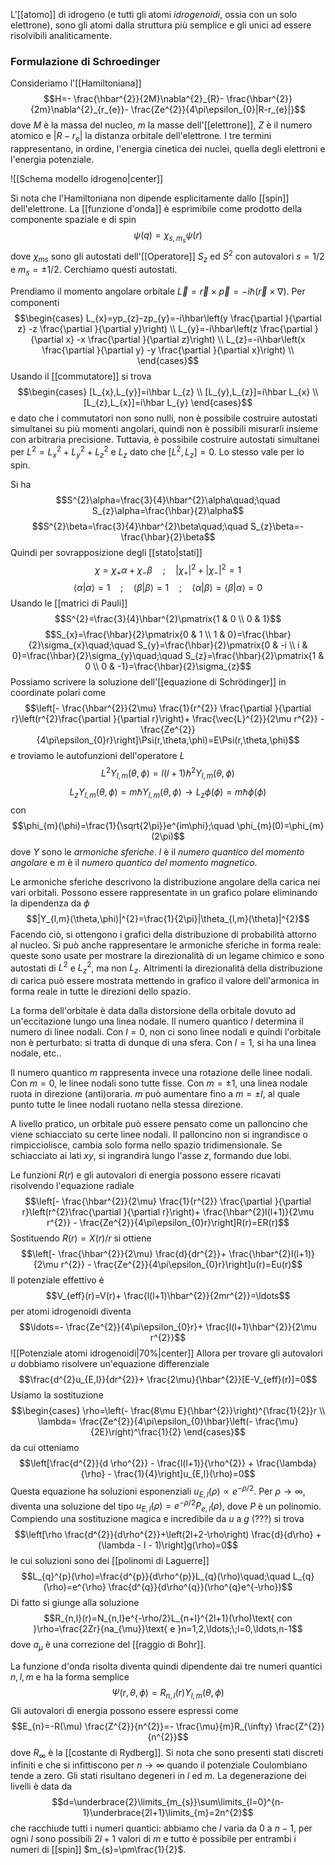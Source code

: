L'[[atomo]] di idrogeno (e tutti gli atomi *idrogenoidi*, ossia con un solo elettrone), sono gli atomi dalla struttura più semplice e gli unici ad essere risolvibili analiticamente.
### Formulazione di Schroedinger
Consideriamo l'[[Hamiltoniana]]
$$H=- \frac{\hbar^{2}}{2M}\nabla^{2}_{R}- \frac{\hbar^{2}}{2m}\nabla^{2}_{r_{e}}- \frac{Ze^{2}}{4\pi\epsilon_{0}|R-r_{e}|}$$
dove $M$ è la massa del nucleo, $m$ la masse dell'[[elettrone]], $Z$ è il numero atomico e $|R-r_{e}|$ la distanza orbitale dell'elettrone. I tre termini rappresentano, in ordine, l'energia cinetica dei nuclei, quella degli elettroni e l'energia potenziale.

![[Schema modello idrogeno|center]]

Si nota che l'Hamiltoniana non dipende esplicitamente dallo [[spin]] dell'elettrone. La [[funzione d'onda]] è esprimibile come prodotto della componente spaziale e di spin
$$\psi(q)=\chi_{s,m_{s}}\psi(r)$$
dove $\chi_{ms}$ sono gli autostati dell'[[Operatore]] $S_{z}$ ed $S^{2}$ con autovalori $s=1/2$ e $m_{s}=\pm1/2$. Cerchiamo questi autostati.

Prendiamo il momento angolare orbitale $\vec{L}=\vec{r}\times\vec{p} =-i\hbar(\vec{r}\times\nabla)$. Per componenti
$$\begin{cases}
L_{x}=yp_{z}-zp_{y}=-i\hbar\left(y \frac{\partial }{\partial z} -z \frac{\partial }{\partial y}\right) \\
L_{y}=-i\hbar\left(z \frac{\partial }{\partial x} -x \frac{\partial }{\partial z}\right) \\
L_{z}=-i\hbar\left(x \frac{\partial }{\partial y} -y \frac{\partial }{\partial x}\right) \\
\end{cases}$$
Usando il [[commutatore]] si trova
$$\begin{cases}
[L_{x},L_{y}]=i\hbar L_{z} \\
[L_{y},L_{z}]=i\hbar L_{x} \\
[L_{z},L_{x}]=i\hbar L_{y}
\end{cases}$$
e dato che i commutatori non sono nulli, non è possibile costruire autostati simultanei su più momenti angolari, quindi non è possibili misurarli insieme con arbitraria precisione. Tuttavia, è possibile costruire autostati simultanei per $L^{2}=L_{x}^{2}+L_{y}^{2}+L_{z}^{2}$ e $L_{z}$ dato che $[L^{2},L_{z}]=0$. Lo stesso vale per lo spin.

Si ha
$$S^{2}\alpha=\frac{3}{4}\hbar^{2}\alpha\quad;\quad S_{z}\alpha=\frac{\hbar}{2}\alpha$$
$$S^{2}\beta=\frac{3}{4}\hbar^{2}\beta\quad;\quad S_{z}\beta=-\frac{\hbar}{2}\beta$$
Quindi per sovrapposizione degli [[stato|stati]]
$$\chi=\chi_{+}\alpha+\chi_{-}\beta\quad;\quad|\chi_{+}|^{2}+|\chi_{-}|^{2}=1$$
$$\langle \alpha|\alpha\rangle=1\quad;\quad \langle \beta|\beta\rangle=1\quad; \quad \langle \alpha|\beta\rangle=\langle \beta|\alpha\rangle=0$$
Usando le [[matrici di Pauli]]
$$S^{2}=\frac{3}{4}\hbar^{2}\pmatrix{1 & 0 \\ 0 & 1}$$
$$S_{x}=\frac{\hbar}{2}\pmatrix{0 & 1 \\ 1 & 0}=\frac{\hbar}{2}\sigma_{x}\quad;\quad S_{y}=\frac{\hbar}{2}\pmatrix{0 & -i \\ i & 0}=\frac{\hbar}{2}\sigma_{y}\quad;\quad S_{z}=\frac{\hbar}{2}\pmatrix{1 & 0 \\ 0 & -1}=\frac{\hbar}{2}\sigma_{z}$$
Possiamo scrivere la soluzione dell'[[equazione di Schrödinger]] in coordinate polari come
$$\left[- \frac{\hbar^{2}}{2\mu} \frac{1}{r^{2}} \frac{\partial }{\partial r}\left(r^{2}\frac{\partial }{\partial r}\right)+ \frac{\vec{L}^{2}}{2\mu r^{2}} - \frac{Ze^{2}}{4\pi\epsilon_{0}r}\right]\Psi(r,\theta,\phi)=E\Psi(r,\theta,\phi)$$
e troviamo le autofunzioni dell'operatore $L$
$$L^{2}Y_{l,m}(\theta,\phi)=l(l+1)\hbar^{2}Y_{l,m}(\theta,\phi)$$
$$L_{z}Y_{l,m}(\theta,\phi)=m\hbar Y_{l,m}(\theta,\phi) \rightarrow L_{z}\phi(\phi)=m\hbar\phi(\phi)$$
con
$$\phi_{m}(\phi)=\frac{1}{\sqrt{2\pi}}e^{im\phi};\quad \phi_{m}(0)=\phi_{m}(2\pi)$$
dove $Y$ sono le *armoniche sferiche*. $l$ è il *numero quantico del momento angolare* e $m$ è il *numero quantico del momento magnetico*.

Le armoniche sferiche descrivono la distribuzione angolare della carica nei vari orbitali. Possono essere rappresentate in un grafico polare eliminando la dipendenza da $\phi$
$$|Y_{l,m}(\theta,\phi)|^{2}=\frac{1}{2\pi}|\theta_{l,m}(\theta)|^{2}$$
Facendo ciò, si ottengono i grafici della distribuzione di probabilità attorno al nucleo. Si può anche rappresentare le armoniche sferiche in forma reale: queste sono usate per mostrare la direzionalità di un legame chimico e sono autostati di $L^{2}$ e $L^{2}_{z}$, ma non $L_{z}$. Altrimenti la direzionalità della distribuzione di carica può essere mostrata mettendo in grafico il valore dell'armonica in forma reale in tutte le direzioni dello spazio.

La forma dell'orbitale è data dalla distorsione della orbitale dovuto ad un'eccitazione lungo una linea nodale. Il numero quantico $l$ determina il numero di linee nodali. Con $l=0$, non ci sono linee nodali e quindi l'orbitale non è perturbato: si tratta di dunque di una sfera. Con $l=1$, si ha una linea nodale, etc..

Il numero quantico $m$ rappresenta invece una rotazione delle linee nodali. Con $m=0$, le linee nodali sono tutte fisse. Con $m=\pm1$, una linea nodale ruota in direzione (anti)oraria. $m$ può aumentare fino a $m=\pm l$, al quale punto tutte le linee nodali ruotano nella stessa direzione.

A livello pratico, un orbitale può essere pensato come un palloncino che viene schiacciato su certe linee nodali. Il palloncino non si ingrandisce o rimpicciolisce, cambia solo forma nello spazio tridimensionale. Se schiacciato ai lati $xy$, si ingrandirà lungo l'asse $z$, formando due lobi.

Le funzioni $R(r)$ e gli autovalori di energia possono essere ricavati risolvendo l'equazione radiale
$$\left[- \frac{\hbar^{2}}{2\mu} \frac{1}{r^{2}} \frac{\partial }{\partial r}\left(r^{2}\frac{\partial }{\partial r}\right)+ \frac{\hbar^{2}l(l+1)}{2\mu r^{2}} - \frac{Ze^{2}}{4\pi\epsilon_{0}r}\right]R(r)=ER(r)$$
Sostituendo $R(r)=X(r)/r$ si ottiene
$$\left[- \frac{\hbar^{2}}{2\mu} \frac{d}{dr^{2}}+ \frac{\hbar^{2}l(l+1)}{2\mu r^{2}} - \frac{Ze^{2}}{4\pi\epsilon_{0}r}\right]u(r)=Eu(r)$$
Il potenziale effettivo è
$$V_{eff}(r)=V(r)+ \frac{l(l+1)\hbar^{2}}{2mr^{2}}=\ldots$$
per atomi idrogenoidi diventa
$$\ldots=- \frac{Ze^{2}}{4\pi\epsilon_{0}r}+ \frac{l(l+1)\hbar^{2}}{2\mu r^{2}}$$
![[Potenziale atomi idrogenoidi|70%|center]]
Allora per trovare gli autovalori $u$ dobbiamo risolvere un'equazione differenziale
$$\frac{d^{2}u_{E,l}}{dr^{2}}+ \frac{2\mu}{\hbar^{2}}[E-V_{eff}(r)]=0$$
Usiamo la sostituzione
$$\begin{cases}
\rho=\left(- \frac{8\mu E}{\hbar^{2}}\right)^{\frac{1}{2}}r \\
\lambda= \frac{Ze^{2}}{4\pi\epsilon_{0}\hbar}\left(- \frac{\mu}{2E}\right)^\frac{1}{2}
\end{cases}$$
da cui otteniamo
$$\left[\frac{d^{2}}{d \rho^{2}} - \frac{l(l+1)}{\rho^{2}} + \frac{\lambda}{\rho} - \frac{1}{4}\right]u_{E,l}(\rho)=0$$
Questa equazione ha soluzioni esponenziali $u_{E,l}(\rho)\propto e^{-\rho/2}$. Per $\rho \rightarrow \infty$, diventa una soluzione del tipo $u_{E,l}(\rho)=e^{-\rho/2}P_{e,l}(\rho)$, dove $P$ è un polinomio. Compiendo una sostituzione magica e incredibile da $u$ a $g$ (???) si trova
$$\left[\rho \frac{d^{2}}{d\rho^{2}}+\left(2l+2-\rho\right) \frac{d}{d\rho} + (\lambda - l - 1)\right]g(\rho)=0$$
le cui soluzioni sono dei [[polinomi di Laguerre]]
$$L_{q}^{p}(\rho)=\frac{d^{p}}{d\rho^{p}}L_{q}(\rho)\quad;\quad L_{q}(\rho)=e^{\rho} \frac{d^{q}}{d\rho^{q}}(\rho^{q}e^{-\rho})$$
Di fatto si giunge alla soluzione
$$R_{n,l}(r)=N_{n,l}e^{-\rho/2}L_{n+l}^{2l+1}(\rho)\text{ con }\rho=\frac{2Zr}{na_{\mu}}\text{ e }n=1,2,\ldots;\;l=0,\ldots,n-1$$
dove $a_{\mu}$ è una correzione del [[raggio di Bohr]].

La funzione d'onda risolta diventa quindi dipendente dai tre numeri quantici $n,l,m$ e ha la forma semplice
$$\Psi(r,\theta,\phi)=R_{n,l}(r)Y_{l,m}(\theta,\phi)$$
Gli autovalori di energia possono essere espressi come
$$E_{n}=-R(\mu) \frac{Z^{2}}{n^{2}}=- \frac{\mu}{m}R_{\infty} \frac{Z^{2}}{n^{2}}$$
dove $R_{\infty}$ è la [[costante di Rydberg]]. Si nota che sono presenti stati discreti infiniti e che si infittiscono per $n \rightarrow \infty$ quando il potenziale Coulombiano tende a zero. Gli stati risultano degeneri in $l$ ed $m$. La degenerazione dei livelli è data da
$$d=\underbrace{2}\limits_{m_{s}}\sum\limits_{l=0}^{n-1}\underbrace{2l+1}\limits_{m}=2n^{2}$$
che racchiude tutti i numeri quantici: abbiamo che $l$ varia da $0$ a $n-1$, per ogni $l$ sono possibili $2l+1$ valori di $m$ e tutto è possibile per entrambi i numeri di [[spin]] $m_{s}=\pm\frac{1}{2}$.